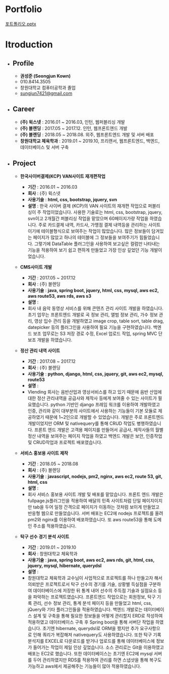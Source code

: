# Portfolio
[포트폴리오.pptx](https://github.com/sungjunkwon/portfolio/blob/main/%5B%ED%8F%AC%ED%8A%B8%ED%8F%B4%EB%A6%AC%EC%98%A4%5D%20%EA%B6%8C%EC%84%B1%EC%A4%80.pptx)
# Itroduction
* ## **Profile**
 	- **권성준 (Seongjun Kown)**
	- 010.8414.3505
	- 창원대학교 컴퓨터공학과 졸업
	- sungjun7421@gmail.com
	
* ## **Career**
 	- **(주) 윅스넷** : 2016.01 ~ 2016.03, 인턴, 웹퍼블리싱 개발
 	- **(주) 블렌딩** : 2017.05 ~ 2017.12. 인턴, 웹프론트엔드 개발 
	- **(주) 블렌딩** : 2018.05 ~ 2018.08. 외주, 웹프론트엔드 개발 및 서버 배포
 	- **창원대학교 체육학과** : 2019.01 ~ 2019.10, 프리랜서, 웹프론트엔드, 백엔드, 데이터베이스 및 서버 구축
						
* ## **Project**
 	- **한국사이버결제(KCP) VAN사이트 재개편작업**
		+ **기간** : 2016.01 ~ 2016.03
		+ **회사** : (주) 윅스넷
		+ **사용기술** : **html,  css,  bootstrap,  jquery,  svn**
		+ **설명** : 한국 사이버 결제 (KCP)의 VAN 사이트의 재개편 작업으로 퍼블리싱이 주 작업이었습니다. 
사용한 기술로는 html, css, bootstrap, jquery, svn이고 2개월간 퍼블리싱 작업을 맡았으며 60페이지가량 작업을 하였습니다. 
주로 카드결제 내역, 카드사, 가맹점 결제 내역등을 관리하는 사이트이기에 테이블형식으로 보여주는 작업이 많았습니다. 
많은 정보들이 담겨있는 페이지가 많았고 하나의 테이블에 그 정보들을 보여주기가 힘들었습니다. 
그렇기에 DataTable 플러그인을 사용하여 보고싶은 컬럼만 나타내는 기능을 적용하여 보기 쉽고 편하게 만들었고 가장 인상 깊었던 기능 개발이었습니다.

	- **CMS사이트 개발**
		+ **기간** : 2017.05 ~ 2017.12
		+ **회사** : (주) 블렌딩
		+ **사용기술** : **java,  spring boot,  jquery,  html,  css,  mysql,  aws ec2,  aws route53,  aws rds,  aws s3**
		+ **설명** :
		+ 회사 내 음악 동영상 서비스를 위해 콘텐츠 관리 사이트 개발을 하였습니다. 초기 업무는 프론트엔드 개발로 곡 정보 관리, 앨범 정보 관리, 가수 정보 관리, 영상 입수 관리 등을 개발하였고 image crop, table sort, table drag, datepicker 등의 플러그인을 사용하여 필요 기능을 구현하였습니다.
백엔드 보조 업무로는 S3 저장 경로 수정, Excel 업로드 작업, spring MVC 단 보조 개발을 하였습니다. 

	- **정산 관리 내역 사이트**
		+ **기간** : 2017.08 ~ 2017.12
		+ **회사** : (주) 블렌딩
		+ **사용기술** : **python,  django,  html,  css,  jquery,  git,  aws ec2,  mysql,  route53**
		+ **설명** : 
		+ Vlending 회사는 음반산업과 영상서비스를 하고 있기 때문에 음반 산업에 대한 정산 관리내역을 공급사와 제작사 등에게 보여줄 수 있는 사이트가 필요했습니다. python 기반인 django 프레임 워크를 이용하여 개발하였고 인증, 관리와 같이 대부분의 사이트에서 사용하는 기능들이 기본 모듈로 제공하였기 때문에 1~2인으로 개발할 수 있었습니다. 
개발은 주로 프론트엔드 개발이었지만 ORM 및 nativequery를 통해 CRUD 작업도 병행하였습니다. 
프론트 엔드 개발은 고객용 페이지를 만들어서 공급사, 제작사들의 월별 정산 내역을 보여주는 페이지 작업을 하였고 백엔드 개발은 보안, 인증작업 및 CRUD작업과 프로젝트 배포였습니다.  

	- **서비스 홍보용 사이트 제작**
		+ **기간** : 2018.05 ~ 2018.08
		+ **회사** : (주) 블렌딩
		+ **사용기술** : **javascript,  nodejs,  pm2,  nginx,  aws ec2,  route 53,  git,  html,  css**
		+ **설명** :
		+ 회사 서비스 홍보용 사이트 개발 및 배포를 맡았습니다. 프론트 엔드 개발은 fullpage.js플러그인을 적용하여 배달의 민족 사이트처럼 단일 페이지이지만 tab을 두어 일정 간격으로 페이지가 이동하는 것처럼 보이게 만들었고 반응형 웹으로 만들었습니다. 서버 배포는 EC2에 nodejs 프로젝트를 올려 pm2와 nginx를 이용하여 배포하였습니다. 또 aws route53을 통해 도메인 주소를 적용하였습니다.
		
	- **탁구 선수 경기 분석 사이트**
		+ **기간** : 2019.01 ~ 2019.10
		+ **회사** : 창원대학교 체육학과
		+ **사용기술** : **java,  spring boot,  aws ec2,  aws rds,  git,  html,  css,  jquery,  mysql,  hibernate,  querydsl**
		+ **설명** : 
		+ 창원대학교 체육학과 교수님이 사업적으로 프로젝트를 하나 만들고자 해서 의뢰받은 프로젝트로서 탁구 선수의 경기를 기술, 상황별 득실점을 구분하여 데이터베이스에 저장한 뒤 통계 내어 선수의 주득점 기술과 실점요소 등을 파악하는 프로젝트였습니다.
프론트엔드 작업으로는 회원정보, 탁구 기록 관리, 선수 정보 관리, 통계 분석 페이지 등을 만들었고 html, css, jQuery와 기타 플러그인들을 적용하였습니다.
백엔드 개발로는 데이터베이스 설계 및 구축을 통해 필요한 정보들을 어떻게 관리할지 ERD로 작성하여 적용하였고 데이터베이스 구축 후 Spring boot을 통해 서버단 작업을 하였습니다. 초기엔 hibernate, querydsl로 ORM을 짰지만 추가 요구사항으로 인해 쿼리가 복잡해져 nativequery도 사용하였습니다.  또한 탁구 기록 분석지를 EXCEL로 다운로드를 받거나 업로드를 통해 데이터베이스에 정보가 들어가는 작업이 제일 인상 깊었습니다.
소스 관리로는 Git을 이용하였고 배포는 EC2로 했습니다.  또한 데이터베이스는 초기엔 EC2에 mysql 서버를 두어 관리하였지만 RDS를 적용하여 관리를 하면  스냅샷을 통해 복구도 가능하고 aws에서 제공해주는 기능들이 많아 적용하였습니다.

		
		
		
		
